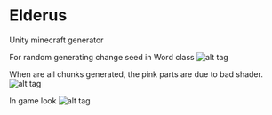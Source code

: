 # Elderus
Unity minecraft generator

For random generating change seed in Word class
![alt tag](http://image.prntscr.com/image/0a2287db20214153b42e7f8e7fa68728.png)

When are all chunks generated, the pink parts are due to bad shader.
![alt tag](http://image.prntscr.com/image/43a968a3e2b0469a85c838c24b3091ff.png)

In game look
![alt tag](http://image.prntscr.com/image/a0172c2129fb4328bfadaf84b07c8c76.png)
